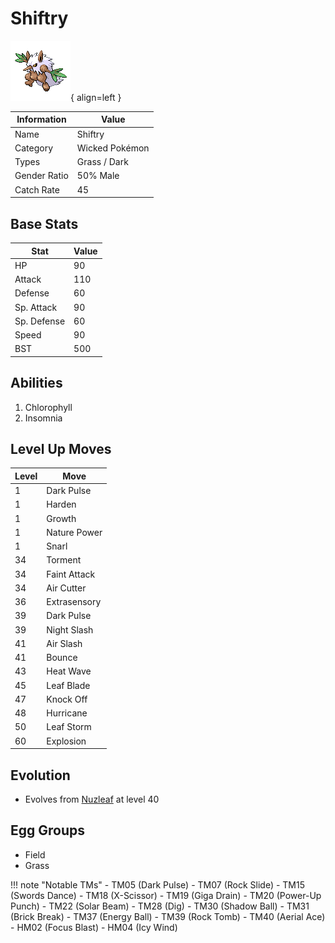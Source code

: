 # Shiftry

![Shiftry](../images/pokemon/275.png){ align=left }

| Information | Value |
|------------|--------|
| Name | Shiftry |
| Category | Wicked Pokémon |
| Types | Grass / Dark |
| Gender Ratio | 50% Male |
| Catch Rate | 45 |

## Base Stats

| Stat | Value |
|------|-------|
| HP | 90 |
| Attack | 110 |
| Defense | 60 |
| Sp. Attack | 90 |
| Sp. Defense | 60 |
| Speed | 90 |
| BST | 500 |

## Abilities
1. Chlorophyll
2. Insomnia

## Level Up Moves
| Level | Move |
|-------|------|
| 1 | Dark Pulse |
| 1 | Harden |
| 1 | Growth |
| 1 | Nature Power |
| 1 | Snarl |
| 34 | Torment |
| 34 | Faint Attack |
| 34 | Air Cutter |
| 36 | Extrasensory |
| 39 | Dark Pulse |
| 39 | Night Slash |
| 41 | Air Slash |
| 41 | Bounce |
| 43 | Heat Wave |
| 45 | Leaf Blade |
| 47 | Knock Off |
| 48 | Hurricane |
| 50 | Leaf Storm |
| 60 | Explosion |

## Evolution
- Evolves from [Nuzleaf](274-nuzleaf.md) at level 40

## Egg Groups
- Field
- Grass

!!! note "Notable TMs"
    - TM05 (Dark Pulse)
    - TM07 (Rock Slide)
    - TM15 (Swords Dance)
    - TM18 (X-Scissor)
    - TM19 (Giga Drain)
    - TM20 (Power-Up Punch)
    - TM22 (Solar Beam)
    - TM28 (Dig)
    - TM30 (Shadow Ball)
    - TM31 (Brick Break)
    - TM37 (Energy Ball)
    - TM39 (Rock Tomb)
    - TM40 (Aerial Ace)
    - HM02 (Focus Blast)
    - HM04 (Icy Wind)
